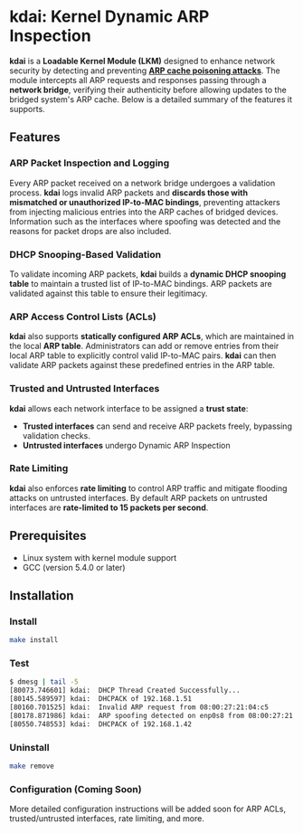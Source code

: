 # kdai: Kernel Dynamic ARP Inspection

**kdai** is a **Loadable Kernel Module (LKM)** designed to enhance network security by detecting and preventing [**ARP cache poisoning attacks**](https://en.wikipedia.org/wiki/ARP_spoofing). The module intercepts all ARP requests and responses passing through a **network bridge**, verifying their authenticity before allowing updates to the bridged system's ARP cache. Below is a detailed summary of the features it supports.

## Features

### ARP Packet Inspection and Logging
Every ARP packet received on a network bridge undergoes a validation process. **kdai** logs invalid ARP packets and **discards those with mismatched or unauthorized IP-to-MAC bindings**, preventing attackers from injecting malicious entries into the ARP caches of bridged devices. Information such as the interfaces where spoofing was detected and the reasons for packet drops are also included.

### DHCP Snooping-Based Validation
To validate incoming ARP packets, **kdai** builds a **dynamic DHCP snooping table** to maintain a trusted list of IP-to-MAC bindings. ARP packets are validated against this table to ensure their legitimacy.

### ARP Access Control Lists (ACLs)
**kdai** also supports **statically configured ARP ACLs**, which are maintained in the local **ARP table**. Administrators can add or remove entries from their local ARP table to explicitly control valid IP-to-MAC pairs. **kdai** can then validate ARP packets against these predefined entries in the ARP table.

### Trusted and Untrusted Interfaces
**kdai** allows each network interface to be assigned a **trust state**:
- **Trusted interfaces** can send and receive ARP packets freely, bypassing validation checks.
- **Untrusted interfaces** undergo Dynamic ARP Inspection 

### Rate Limiting
**kdai** also enforces **rate limiting** to control ARP traffic and mitigate flooding attacks on untrusted interfaces. By default ARP packets on untrusted interfaces are **rate-limited to 15 packets per second**.

## Prerequisites

- Linux system with kernel module support
- GCC (version 5.4.0 or later)

## Installation

### Install
```bash
make install
```
### Test
```bash
$ dmesg | tail -5
[80073.746601] kdai:  DHCP Thread Created Successfully...
[80145.589597] kdai:  DHCPACK of 192.168.1.51
[80160.701525] kdai:  Invalid ARP request from 08:00:27:21:04:c5
[80178.871986] kdai:  ARP spoofing detected on enp0s8 from 08:00:27:21:04:c5
[80550.748553] kdai:  DHCPACK of 192.168.1.42
```
### Uninstall
```bash
make remove
```

### Configuration (Coming Soon)
More detailed configuration instructions will be added soon for ARP ACLs, trusted/untrusted interfaces, rate limiting, and more.

